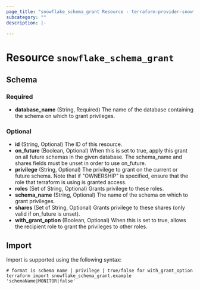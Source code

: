 ```yaml
---
page_title: "snowflake_schema_grant Resource - terraform-provider-snowflake"
subcategory: ""
description: |-
  
---
```


# Resource `snowflake_schema_grant`





## Schema

### Required

- **database_name** (String, Required) The name of the database containing the schema on which to grant privileges.

### Optional

- **id** (String, Optional) The ID of this resource.
- **on_future** (Boolean, Optional) When this is set to true, apply this grant on all future schemas in the given database. The schema_name and shares fields must be unset in order to use on_future.
- **privilege** (String, Optional) The privilege to grant on the current or future schema. Note that if "OWNERSHIP" is specified, ensure that the role that terraform is using is granted access.
- **roles** (Set of String, Optional) Grants privilege to these roles.
- **schema_name** (String, Optional) The name of the schema on which to grant privileges.
- **shares** (Set of String, Optional) Grants privilege to these shares (only valid if on_future is unset).
- **with_grant_option** (Boolean, Optional) When this is set to true, allows the recipient role to grant the privileges to other roles.

## Import

Import is supported using the following syntax:

```shell
# format is schema name | privilege | true/false for with_grant_option
terraform import snowflake_schema_grant.example 'schemaName|MONITOR|false'
```
